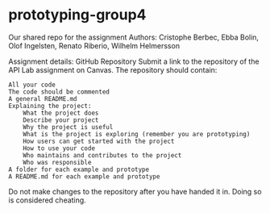 # prototyping-group4
Our shared repo for the assignment
Authors: Cristophe Berbec, Ebba Bolin, Olof Ingelsten, Renato Riberio, Wilhelm Helmersson

Assignment details:
GitHub Repository
Submit a link to the repository of the API Lab assignment on Canvas. The  repository should contain:

    All your code
    The code should be commented
    A general README.md
    Explaining the project:
        What the project does
        Describe your project
        Why the project is useful
        What is the project is exploring (remember you are prototyping)
        How users can get started with the project
        How to use your code
        Who maintains and contributes to the project
        Who was responsible
    A folder for each example and prototype
    A README.md for each example and prototype

Do not make changes to the repository after you have handed it in. Doing so is considered cheating.
